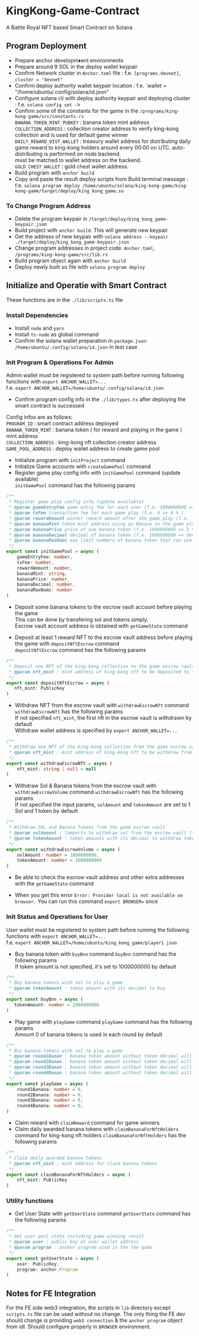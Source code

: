 # KingKong-Game-Contract

A Battle Royal NFT based Smart Contract on Solana

## Program Deployment

- Prepare anchor developm♦ent environments
- Prepare around 9 SOL in the deploy wallet keypair
- Confirm Network cluster in `Anchor.toml` file : f.e. `[programs.devnet]`, `cluster = "devnet"`
- Confirm deploy authority wallet keypair location : f.e. `wallet = "/home/ubuntu/.config/solana/id.json"
- Configure solana cli with deploy authority keypair and deploying cluster : f.e. `solana config set -h`
- Confirm some of the constants for the game in the `/programs/king-kong-game/src/constants.rs` \
`BANANA_TOKEN_MINT_PUBKEY` : banana token mint address <br />
`COLLECTION_ADDRESS` : collection creator address to verify king-kong collection and is used for default game winner<br />
`DAILY_REWARD_DIST_WALLET` : treasury wallet address for distributing daily game reward to king-kong holders around every 00:00 on UTC. auto-distributing is performed on node backend.<br />
must be matched to wallet address on the backend. <br />
`GOLD_CHEST_WALLET` : gold chest wallet address.
- Build program with `anchor build`
- Copy and paste the result deploy scripts from Build terminal message : f.e. `solana program deploy /home/ubuntu/solana/king-kong-game/king-kong-game/target/deploy/king_kong_game.so`

### To Change Program Address

- Delete the program keypair in `/target/deploy/king_kong_game-keypair.json`
- Build project with `anchor build`. This will generate new keypair
- Get the address of new keypair with `solana address --keypair ./target/deploy/king_kong_game-keypair.json`
- Change program addresses in project code. `Anchor.toml`, `/programs/king-kong-game/src/lib.rs`
- Build program object again with `anchor build`
- Deploy newly built so file with `solana program deploy`

## Initialize and Operatie with Smart Contract
These functions are in the `./lib/scripts.ts` file<br />

### Install Dependencies

- Install `node` and `yarn`
- Install `ts-node` as global command
- Confirm the solana wallet preparation in `package.json`: `/home/ubuntu/.config/solana/id.json` in test case

### Init Program & Operations For Admin
Admin wallet must be registered to system path before running following functions with `export ANCHOR_WALLET=...`<br />
f.e. `export ANCHOR_WALLET=/home/ubuntu/.config/solana/id.json`<br/>
- Confirm program config info in the `./lib/types.ts` after deploying the smart contract is successed<br />

Config infos are as follows:<br />
`PROGRAM_ID` : smart contract address deployed <br />
`BANANA_TOKEN_MINT` : banana token ( for reward and playing in the game ) mint address <br />
`COLLECTION_ADDRESS` : king-kong nft collection creator address <br/>
`GAME_POOL_ADDRESS` : deploy wallet address to create game pool <br />

- Initialize program with `initProject` command
- Initialize Game accounts with `createGamePool` command
- Register game play config info with `initGamePool` command (update available) <br/>
    `initGamePool` command has the following params<br/>
```ts
/**
 * Register game play config info (update available)
 * @param gameEntryFee game entry fee for each user (f.e. 1000000000 => 1 SOL )
 * @param txFee transaction fee for each game play (f.e. 4 => 4 % )
 * @param rewardAmount winner reward amount after the game play (f.e. 16000000000 => 1.6 SOL / 1 game )
 * @param bananaMint token mint address using as Banana in the game play (f.e. "AsACVnuMa5jpmfp3BjArmb2qWg5A6HBkuXePwT37RrLY")
 * @param bananaPrice price of one banana token (f.e. 1666666666 => 5 Sol / 3 bananas)
 * @param bananaDecimal decimal of banana token (f.e. 1000000000 => decimal: 9 )
 * @param bananaMaxNums max limit numbers of banana token that can use in one game play(f.e. 1000000000 => 1 in game )
 */
export const initGamePool = async (
    gameEntryFee: number,
    txFee: number,
    rewardAmount: number,
    bananaMint: string,
    bananaPrice: number,
    bananaDecimal: number,
    bananaMaxNums: number
)
```
- Deposit some banana tokens to the escrow vault account before playing the game <br />
This can be done by transfering sol and tokens simply. <br />
Escrow vault account address is obtained with `getGameState` command

- Deposit at least 1 reward NFT to the escrow vault address before playing the game with `depositNftEscrow` command<br/>
`depositNftEscrow` command has the following params<br/>
```ts
/**
 * Deposit one NFT of the king-kong collection to the game escrow vault account for rewarding
 * @param nft_mint : mint address of king-kong nft to be deposited to the escrow vault account
 */
export const depositNftEscrow = async (
   nft_mint: PublicKey
)
```

- Withdraw NFT from the escrow vault with `withdrawEscrowNft` command <br/>
`withdrawEscrowNft` has the following params <br/>
If not specified `nft_mint`, the first nft in the escrow vault is withdrawn by default<br />
Withdraw wallet address is specified by `export ANCHOR_WALLET=...`<br />
```ts
/**
 * Withdraw one NFT of the king-kong collection from the game escrow vault
 * @param nft_mint : mint address of king-kong nft to be withdrew from the escrow vault
 */
export const withdrawEscrowNft = async (
    nft_mint: string | null = null
)
```

- Withdraw Sol & Banana tokens from the escrow vault with `withdrawEscrowVolume` command
`withdrawEscrowNft` has the following params <br/>
If not specified the input params, `solAmount` and `tokenAmount` are set to 1 Sol and 1 token by default<br />

```ts
/**
 * Withdraw SOL and Banana Tokens from the game escrow vault
 * @param solAmount : lamports to withdraw sol from the escrow vault (f.e. 1000000000 => 1SOL)
 * @param tokenAmount : token amounts with its decimal to withdraw tokens from the escrow vault (f.e. 1000000000 => 1 token if token decimal is 9)
 */
export const withdrawEscrowVolume = async (
    solAmount: number = 1000000000, 
    tokenAmount: number = 1000000000
)
```

- Be able to check the escrow vault address and other extra addresses with the `getGameState` command


- When you get this error `Error: Provider local is not available on browser.`
You can run this command `export BROWSER=` once

### Init Status and Operations for User
User wallet must be registered to system path before running the following functions with `export ANCHOR_WALLET=...`<br />
f.e. `export ANCHOR_WALLET=/home/ubuntu/king_kong_game/player1.json`<br/>
- Buy banana token with `buyBnn` command
`buyBnn` command has the following params <br />
If token amount is not specified, it's set to 1000000000 by default
```ts
/**
 * Buy banana tokens with sol to play a game
 * @param tokenAmount : token amount with its decimal to buy
 */
export const buyBnn = async (
   tokenAmount: number = 1000000000
)
```

- Play game with `playGame` command
`playGame` command has the following params <br />
Amount 0 of banana tokens is used in each round by default<br/>
```ts
/**
 * Buy banana tokens with sol to play a game
 * @param round1Banan : banana token amount without token decimal will be used in the round 1
 * @param round2Banan : banana token amount without token decimal will be used in the round 1
 * @param round3Banan : banana token amount without token decimal will be used in the round 1
 * @param round4Banan : banana token amount without token decimal will be used in the round 1
 */
export const playGame = async (
    round1Banana: number = 0,
    round2Banana: number = 0,
    round3Banana: number = 0,
    round4Banana: number = 0,
)
```

- Claim reward with `claimReward` command for game winners
- Claim daily awarded banana tokens with `claimBananaForNftHolders` command for king-kong nft holders
`claimBananaForNftHolders` has the following params<br/>
```ts
/**
 * Claim daily awarded banana tokens
 * @param nft_mint : mint address for claim banana tokens
 */
export const claimBananaForNftHolders = async (
    nft_mint: PublicKey
)
```

### Utility functions
- Get User State with `getUserState` command
`getUserState` command has the following params <br />
```ts
/**
 * Get user pool state including game winning result
 * @param user : public key of user wallet address
 * @param program : anchor program used in the the game
 */
export const getUserState = async (
    user: PublicKey, 
    program: anchor.Program
)
```

## Notes for FE Integration

For the FE side web3 integration, the scripts in `lib` directory except `scripts.ts` file can be used without no change.
The only thing the FE dev should change is providing `web3 connection` & the `anchor program` object from idl.
Should configure properly in `BROWSER` environment.

